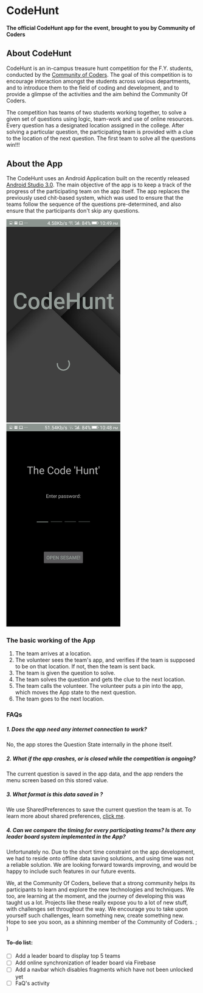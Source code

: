 # CodeHunt
#### The official CodeHunt app for the event, brought to you by Community of Coders


## About CodeHunt
CodeHunt is an in-campus treasure hunt competition for the F.Y. students, conducted by the [Community of Coders](https://www.facebook.com/CommunityOfCoders/). 
The goal of this competition is to encourage interaction amongst the students across various departments, and to introduce them to the field of coding and development, and to provide a glimpse of the activities and the aim behind the Community Of Coders.


The competition has teams of two students working together, to solve a given set of questions using logic, team-work and use of online resources. Every question has a designated location assigned in the college. After solving a particular question, the participating team is provided with a clue to the location of the next question. The first team to solve all the questions win!!!

## About the App
The CodeHunt uses an Android Application built on the recently released [Android Studio 3.0](https://developer.android.com/studio/index.html). The main objective of the app is to keep a track of the progress of the participating team on the app itself. The app replaces the previously used chit-based system, which was used to ensure that the teams follow the sequence of the questions pre-determined, and also ensure that the participants don't skip  any questions.

<img src="https://github.com/AmeyaDaddikar/CodeHunt/blob/master/screenshot2.png" width = "300px">  &nbsp;&nbsp;&nbsp;&nbsp;&nbsp;&nbsp;&nbsp;&nbsp;&nbsp;<img src="https://github.com/AmeyaDaddikar/CodeHunt/blob/master/screenshot1.png" width = "300px">

### The basic working of the App
1. The team arrives at a location.
2. The volunteer sees the team's app, and verifies if the team is supposed to be on that location. If not, then the team is sent back.
3. The team is given the question to solve.
4. The team solves the question and gets the clue to the next location.
5. The team calls the volunteer. The volunteer puts a pin into the app, which moves the App state to the next question.
6. The team goes to the next location.

### FAQs
##### 1. Does the app need any internet connection to work?
No, the app stores the Question State internally in the phone itself.
##### 2. What if the app crashes, or is closed while the competition is ongoing?
The current question is saved in the app data, and the app renders the menu screen based on this stored value.
##### 3. What format is this data saved in ?
We use SharedPreferences to save the current question the team is at. To learn more about shared preferences, [click me](https://developer.android.com/training/data-storage/shared-preferences.html#GetSharedPreferences).
##### 4. Can we compare the timing for every participating teams? Is there any leader board system implemented in the App?
Unfortunately no. Due to the short time constraint on the app development, we had to reside onto offline data saving solutions, and using time was not a reliable solution. We are looking forward towards improving, and would be happy to include such features in our future events.

We, at the Community Of Coders, believe that a strong community helps its participants to learn and explore the new technologies and techniques. We too, are learning at the moment, and the journey of developing this was taught us a lot. Projects like these really expose you to a lot of new stuff, with challenges set throughout the way. We encourage you to take upon yourself such challenges, learn something new, create something new. Hope to see you soon, as a shinning member of the Community of Coders. ; ) 

#### To-do list:
- [ ] Add a leader board to display top 5 teams
- [ ] Add online synchronization of leader board via Firebase
- [ ] Add a navbar which disables fragments which have not been unlocked yet
- [ ] FaQ's activity
